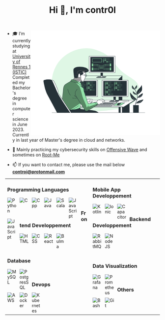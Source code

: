 <h1 align="center">Hi 👋, I'm contr0l</h1>
<br />

<img align="right" height="340px" width="420px" src="assets/Programming-bro.svg"> </img>
<p align="left">

- 🎓 I’m currently studying at [University of Rennes 1 (ISTIC)](https://istic.univ-rennes1.fr/) <br />
  Completed my Bachelor's degree in computer science in June 2023. <br />
  Currently in last year of Master's degree in cloud and networks.

- 🚩 Mainly practicing my cybersecurity skills on [Offensive Wave](https://offensivewave.com/badge.php?user=cKw) and sometimes on [Root-Me](https://www.root-me.org/contr0l) 

- 📫 If you want to contact me, please use the mail below <br>
      **controi@protonmail.com**
</p>

<table>
  <tr>
    <td> 
      
### Programming Languages
<p>
  <a href="https://www.python.org" target="_blank">
  <img align="left" alt="Python" width="30px" style="padding-right:10px;" src="https://cdn.jsdelivr.net/gh/devicons/devicon/icons/python/python-plain.svg"/>
</a>
<a target="_blank">
  <img align="left" alt="C" width="30px" style="padding-right:10px;" src="https://cdn.jsdelivr.net/gh/devicons/devicon/icons/c/c-original.svg"/>
</a>
<a target="_blank">
  <img align="left" alt="Cpp" width="30px" style="padding-right:10px;" src="https://cdn.jsdelivr.net/gh/devicons/devicon@latest/icons/cplusplus/cplusplus-original.svg"/>
</a>
<a href="https://www.java.com" target="_blank">
  <img align="left" alt="Java" width="30px" style="padding-right:10px;" src="https://cdn.jsdelivr.net/gh/devicons/devicon/icons/java/java-original.svg"/>
</a>
<a href="https://www.scala-lang.org/" target="_blank">
  <img align="left" alt="Scala" width="30px" style="padding-right:10px;" src="https://cdn.jsdelivr.net/gh/devicons/devicon/icons/scala/scala-original.svg">
</a>
<a href="https://developer.mozilla.org/en-US/docs/Web/JavaScript" target="_blank">
  <img align="left" alt="JavaScript" width="30px" style="padding-right:10px;" src="https://cdn.jsdelivr.net/gh/devicons/devicon/icons/javascript/javascript-original.svg">
</a>
<a href="https://developer.mozilla.org/en-US/docs/Web/Typescript" target="_blank">
  <img align="left" alt="JavaScript" width="30px" style="padding-right:10px;"  src="https://cdn.jsdelivr.net/gh/devicons/devicon@latest/icons/typescript/typescript-original.svg" />
</a>
</p>
<br />

### Frontend Developpement
<p>
<a href="https://developer.mozilla.org/fr/docs/Web/HTML" target="_blank">
  <img align="left" alt="HTML" width="30px" style="padding-right:10px;" src="https://cdn.jsdelivr.net/gh/devicons/devicon/icons/html5/html5-plain.svg"/>
</a>
<a href="https://developer.mozilla.org/fr/docs/Web/CSS" target="_blank">
  <img align="left" alt="CSS" width="30px" style="padding-right:10px;" src="https://cdn.jsdelivr.net/gh/devicons/devicon/icons/css3/css3-plain.svg"/>
</a>
<a>
  <img align="left" alt="React" width="30px" style="padding-right:10px;" src="https://cdn.jsdelivr.net/gh/devicons/devicon@latest/icons/react/react-original.svg"/>
</a>
<a>
  <img align="left" alt="Bulma" width="30px" style="padding-right:10px;" src="https://cdn.jsdelivr.net/gh/devicons/devicon@latest/icons/bulma/bulma-plain.svg"/>
</a>

</td>
<td>



### Mobile App Developpement
<p>
<a >
  <img align="left" alt="Kotlin" width="30px" style="padding-right:10px;" src="https://cdn.jsdelivr.net/gh/devicons/devicon@latest/icons/kotlin/kotlin-original.svg"/>
</a>
<a>
  <img align="left" alt="Ionic" width="30px" style="padding-right:10px;" src="https://cdn.jsdelivr.net/gh/devicons/devicon@latest/icons/ionic/ionic-original.svg"/>
</a>
<a>
  <img align="left" alt="Capacitor" width="30px" style="padding-right:10px;" src="https://cdn.jsdelivr.net/gh/devicons/devicon@latest/icons/capacitor/capacitor-original.svg"/>
</a>
</p>
<br />

### Backend Developpement
<p>
<a >
  <img align="left" alt="RabbitMQ" width="30px" style="padding-right:10px;" src="https://cdn.jsdelivr.net/gh/devicons/devicon@latest/icons/rabbitmq/rabbitmq-original.svg"/>
</a>
<a>
  <img align="left" alt="NodeJS" width="30px" style="padding-right:10px;" src="https://cdn.jsdelivr.net/gh/devicons/devicon@latest/icons/nodejs/nodejs-original.svg"/>
</a>
</p>

<br />
</td>
</tr>

<tr>
  <td>
  
### Database
<p>
<a>
  <img align="left" alt="MySQL" width="30px" style="padding-right:10px;" src="https://cdn.jsdelivr.net/gh/devicons/devicon@latest/icons/mysql/mysql-original.svg"/>
</a>
<a>
  <img align="left" alt="PostgresSQL" width="30px" style="padding-right:10px;" src="https://cdn.jsdelivr.net/gh/devicons/devicon@latest/icons/postgresql/postgresql-original.svg"/>
</a>
</p>
<br />

### Devops
<p>
  <a>
  <img align="left" alt="AWS" width="30px" style="padding-right:10px;" src="https://cdn.jsdelivr.net/gh/devicons/devicon@latest/icons/amazonwebservices/amazonwebservices-original-wordmark.svg"/>
</a>
<a>
  <img align="left" alt="Docker" width="30px" style="padding-right:10px;" src="https://cdn.jsdelivr.net/gh/devicons/devicon@latest/icons/docker/docker-original.svg"/>
</a>
<a>
  <img align="left" alt="Kubernetes" width="30px" style="padding-right:10px;" src="https://cdn.jsdelivr.net/gh/devicons/devicon@latest/icons/kubernetes/kubernetes-original.svg"/>
</a>
</p>
<br />

</td>
<td>
  
  ### Data Visualization
<p>
<a>
  <img align="left" alt="Grafana" width="30px" style="padding-right:10px;" src="https://cdn.jsdelivr.net/gh/devicons/devicon@latest/icons/grafana/grafana-original.svg"/>
</a>
<a>
  <img align="left" alt="Prometheus" width="30px" style="padding-right:10px;" src="https://cdn.jsdelivr.net/gh/devicons/devicon@latest/icons/prometheus/prometheus-original.svg"/>
</a>
</p>
<br />

### Others
<p> 
<a target="_blank">
  <img align="left" alt="Bash" width="30px" style="padding-right:10px;"  src="https://cdn.jsdelivr.net/gh/devicons/devicon/icons/bash/bash-original.svg">
</a>
<a href="https://git-scm.com/" target="_blank">
  <img align="left" alt="Git" width="30px" style="padding-right:10px;" src="https://cdn.jsdelivr.net/gh/devicons/devicon/icons/git/git-original.svg" />
</a>
</p>
<br />
</td>
</tr>
</table>
